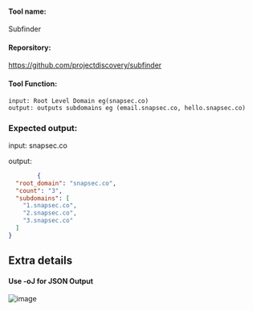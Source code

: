 #### Tool name: 
Subfinder

#### Reporsitory: 
https://github.com/projectdiscovery/subfinder

#### Tool Function: 
	input: Root Level Domain eg(snapsec.co)
	output: outputs subdomains eg (email.snapsec.co, hello.snapsec.co)



### Expected output:

input: snapsec.co

output: 
```json	
		{
  "root_domain": "snapsec.co",
  "count": "3",
  "subdomains": [
    "1.snapsec.co",
    "2.snapsec.co",
    "3.snapsec.co"
  ]
}
```


## Extra details

#### Use -oJ for JSON Output

![image](https://user-images.githubusercontent.com/27428157/205863335-0056b391-36ba-4ef9-91e3-aea33683d566.png)
